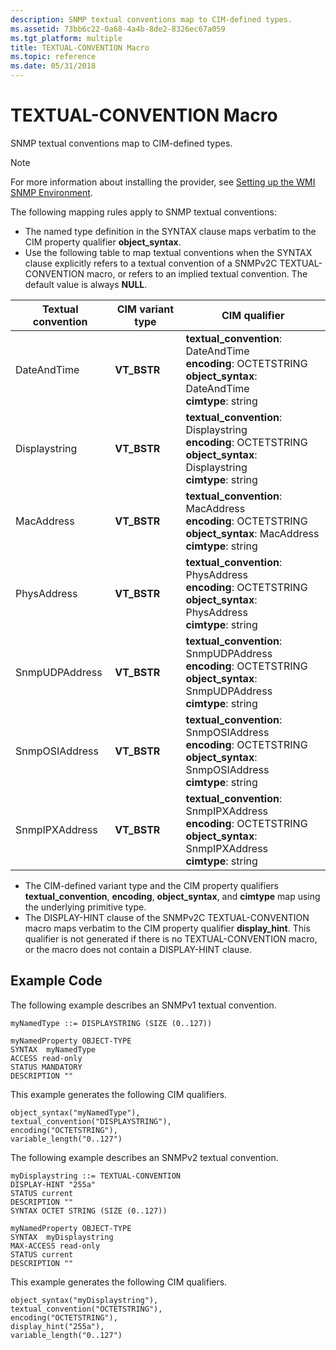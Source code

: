 ```yaml
---
description: SNMP textual conventions map to CIM-defined types.
ms.assetid: 73bb6c22-0a68-4a4b-8de2-8326ec67a059
ms.tgt_platform: multiple
title: TEXTUAL-CONVENTION Macro
ms.topic: reference
ms.date: 05/31/2018
---
```


# TEXTUAL-CONVENTION Macro

SNMP textual conventions map to CIM-defined types.

> [!Note]  
> For more information about installing the provider, see [Setting up the WMI SNMP Environment](setting-up-the-wmi-snmp-environment.md).

 

The following mapping rules apply to SNMP textual conventions:

-   The named type definition in the SYNTAX clause maps verbatim to the CIM property qualifier **object\_syntax**.
-   Use the following table to map textual conventions when the SYNTAX clause explicitly refers to a textual convention of a SNMPv2C TEXTUAL-CONVENTION macro, or refers to an implied textual convention. The default value is always **NULL**.



| Textual convention | CIM variant type | CIM qualifier                                                                                                                                                        |
|--------------------|------------------|----------------------------------------------------------------------------------------------------------------------------------------------------------------------|
| DateAndTime        | **VT\_BSTR**     | **textual\_convention**: DateAndTime<br/> **encoding**: OCTETSTRING<br/> **object\_syntax**: DateAndTime<br/> **cimtype**: string<br/>       |
| Displaystring      | **VT\_BSTR**     | **textual\_convention**: Displaystring<br/> **encoding**: OCTETSTRING<br/> **object\_syntax**: Displaystring<br/> **cimtype**: string<br/>   |
| MacAddress         | **VT\_BSTR**     | **textual\_convention**: MacAddress<br/> **encoding**: OCTETSTRING<br/> **object\_syntax**: MacAddress<br/> **cimtype**: string<br/>         |
| PhysAddress        | **VT\_BSTR**     | **textual\_convention**: PhysAddress<br/> **encoding**: OCTETSTRING<br/> **object\_syntax**: PhysAddress<br/> **cimtype**: string<br/>       |
| SnmpUDPAddress     | **VT\_BSTR**     | **textual\_convention**: SnmpUDPAddress<br/> **encoding**: OCTETSTRING<br/> **object\_syntax**: SnmpUDPAddress<br/> **cimtype**: string<br/> |
| SnmpOSIAddress     | **VT\_BSTR**     | **textual\_convention**: SnmpOSIAddress<br/> **encoding**: OCTETSTRING<br/> **object\_syntax**: SnmpOSIAddress<br/> **cimtype**: string<br/> |
| SnmpIPXAddress     | **VT\_BSTR**     | **textual\_convention**: SnmpIPXAddress<br/> **encoding**: OCTETSTRING<br/> **object\_syntax**: SnmpIPXAddress<br/> **cimtype**: string<br/> |



 

-   The CIM-defined variant type and the CIM property qualifiers **textual\_convention**, **encoding**, **object\_syntax**, and **cimtype** map using the underlying primitive type.
-   The DISPLAY-HINT clause of the SNMPv2C TEXTUAL-CONVENTION macro maps verbatim to the CIM property qualifier **display\_hint**. This qualifier is not generated if there is no TEXTUAL-CONVENTION macro, or the macro does not contain a DISPLAY-HINT clause.

## Example Code

The following example describes an SNMPv1 textual convention.

``` syntax
myNamedType ::= DISPLAYSTRING (SIZE (0..127))

myNamedProperty OBJECT-TYPE
SYNTAX  myNamedType
ACCESS read-only
STATUS MANDATORY
DESCRIPTION ""
```

This example generates the following CIM qualifiers.

``` syntax
object_syntax("myNamedType"),
textual_convention("DISPLAYSTRING"),
encoding("OCTETSTRING"),
variable_length("0..127")
```

The following example describes an SNMPv2 textual convention.

``` syntax
myDisplaystring ::= TEXTUAL-CONVENTION
DISPLAY-HINT "255a"
STATUS current
DESCRIPTION "" 
SYNTAX OCTET STRING (SIZE (0..127))

myNamedProperty OBJECT-TYPE
SYNTAX  myDisplaystring
MAX-ACCESS read-only
STATUS current
DESCRIPTION ""
```

This example generates the following CIM qualifiers.

``` syntax
object_syntax("myDisplaystring"),
textual_convention("OCTETSTRING"),
encoding("OCTETSTRING"),
display_hint("255a"),
variable_length("0..127")
```

 

 




